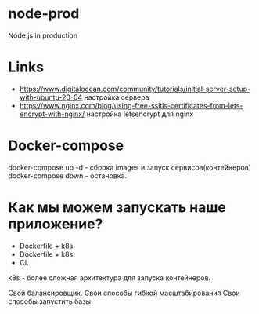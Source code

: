 # node-prod
Node.js in production

# Links

- https://www.digitalocean.com/community/tutorials/initial-server-setup-with-ubuntu-20-04 настройка сервера
- https://www.nginx.com/blog/using-free-ssltls-certificates-from-lets-encrypt-with-nginx/ настройка letsencrypt для nginx

# Docker-compose

docker-compose up -d - сборка images и запуск сервисов(контейнеров)
docker-compose down - остановка.


# Как мы можем запускать наше приложение?

- Dockerfile + k8s.
- Dockerfile + k8s.
- CI.

k8s - более сложная архитектура для запуска
контейнеров.

Свой балансировщик.
Свои способы гибкой масштабирования
Свои способы запустить базы
